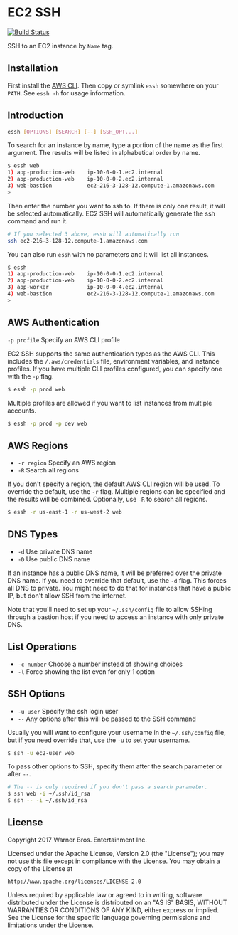 # EC2 SSH

[![Build Status](https://travis-ci.org/machinima/ec2-ssh.svg?branch=master)](https://travis-ci.org/machinima/ec2-ssh)

SSH to an EC2 instance by `Name` tag.

## Installation

First install the [AWS CLI][aws-cli]. Then copy or symlink `essh` somewhere on
your `PATH`. See `essh -h` for usage information.

[aws-cli]: https://aws.amazon.com/cli/

## Introduction

```sh
essh [OPTIONS] [SEARCH] [--] [SSH_OPT...]
```

To search for an instance by name, type a portion of the name as the first
argument. The results will be listed in alphabetical order by name.

```sh
$ essh web
1) app-production-web    ip-10-0-0-1.ec2.internal
2) app-production-web    ip-10-0-0-2.ec2.internal
3) web-bastion           ec2-216-3-128-12.compute-1.amazonaws.com
>
```

Then enter the number you want to ssh to. If there is only one result, it will
be selected automatically. EC2 SSH will automatically generate the ssh command
and run it.

```sh
# If you selected 3 above, essh will automatically run
ssh ec2-216-3-128-12.compute-1.amazonaws.com
```

You can also run `essh` with no parameters and it will list all instances.

```sh
$ essh
1) app-production-web    ip-10-0-0-1.ec2.internal
2) app-production-web    ip-10-0-0-2.ec2.internal
3) app-worker            ip-10-0-0-4.ec2.internal
4) web-bastion           ec2-216-3-128-12.compute-1.amazonaws.com
>
```

## AWS Authentication

`-p profile` Specify an AWS CLI profile

EC2 SSH supports the same authentication types as the AWS CLI. This includes the
`/.aws/credentials` file, environment variables, and instance profiles. If you
have multiple CLI profiles configured, you can specify one with the `-p` flag.

```sh
$ essh -p prod web
```

Multiple profiles are allowed if you want to list instances from multiple
accounts.

```sh
$ essh -p prod -p dev web
```

## AWS Regions

- `-r region` Specify an AWS region
- `-R` Search all regions

If you don't specify a region, the default AWS CLI region will be used. To
override the default, use the `-r` flag. Multiple regions can be specified and
the results will be combined. Optionally, use `-R` to search all regions.

```sh
$ essh -r us-east-1 -r us-west-2 web
```

## DNS Types

- `-d` Use private DNS name
- `-D` Use public DNS name

If an instance has a public DNS name, it will be preferred over the private DNS
name. If you need to override that default, use the `-d` flag. This forces all
DNS to private. You might need to do that for instances that have a public IP,
but don't allow SSH from the internet.

Note that you'll need to set up your `~/.ssh/config` file to allow SSHing
through a bastion host if you need to access an instance with only private DNS.

## List Operations

- `-c number` Choose a number instead of showing choices
- `-l` Force showing the list even for only 1 option

## SSH Options

- `-u user` Specify the ssh login user
- `--` Any options after this will be passed to the SSH command

Usually you will want to configure your username in the `~/.ssh/config` file,
but if you need override that, use the `-u` to set your username.

```sh
$ ssh -u ec2-user web
```

To pass other options to SSH, specify them after the search parameter or after
`--`.

```sh
# The -- is only required if you don't pass a search parameter.
$ ssh web -i ~/.ssh/id_rsa
$ ssh -- -i ~/.ssh/id_rsa
```

## License

Copyright 2017 Warner Bros. Entertainment Inc.

Licensed under the Apache License, Version 2.0 (the "License");
you may not use this file except in compliance with the License.
You may obtain a copy of the License at

    http://www.apache.org/licenses/LICENSE-2.0

Unless required by applicable law or agreed to in writing, software
distributed under the License is distributed on an "AS IS" BASIS,
WITHOUT WARRANTIES OR CONDITIONS OF ANY KIND, either express or implied.
See the License for the specific language governing permissions and
limitations under the License.
